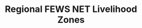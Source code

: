 ---
title: Regional FEWS NET Livelihood Zones
categories: 
    - data
geography: regional
partner: fews
cat: operations
year: 2012
layer: fews-net.sahel-fewsnet-livelihoods-2012
api:
embed:
source: FEWS NET 
license: Public Domain
updated: 3/28/12
description: This layer depicts the dekadal (10-day) rainfall estimate (RFE) based on RFE 2.0 algorithm and interpolation method produced by National Oceanic and Atmospheric Administration's (NOAA) Climate Prediction Center. Daily rainfall estimates are summed to produce dekadal totals. Additional information about RFE 2.0 can be found on the [African Rainfall Estimates data page](http://www.cpc.ncep.noaa.gov/products/fews/rfe.shtml). 
downloads:
    - type: shapefile
      link: data/raw_files/fewsnet-livelihoods-sahel.zip
    - type: sqlite
      link: data/raw_files/fewsnet-livelihoods-sahel.sqlite.zip
---